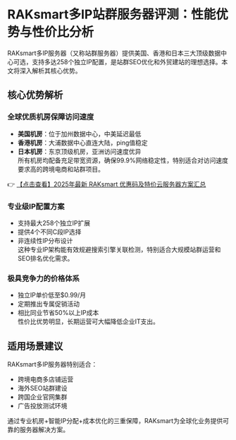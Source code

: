 # RAKsmart多IP站群服务器评测：性能优势与性价比分析

RAKsmart多IP服务器（又称站群服务器）提供美国、香港和日本三大顶级数据中心可选，支持多达258个独立IP配置，是站群SEO优化和外贸建站的理想选择。本文将深入解析其核心优势。

## 核心优势解析

### 全球优质机房保障访问速度
- **美国机房**：位于加州数据中心，中美延迟最低
- **香港机房**：大浦数据中心直连大陆，ping值稳定
- **日本机房**：东京顶级机房，亚洲访问速度优异  
所有机房均配备充足带宽资源，确保99.9%网络稳定性，特别适合对访问速度要求高的跨境电商和站群项目。

👉 [【点击查看】2025年最新 RAKsmart 优惠码及特价云服务器方案汇总](https://bit.ly/raksmart)

### 专业级IP配置方案
- 支持最大258个独立IP扩展
- 提供4个不同C段IP选择
- 非连续性IP分布设计  
这种专业IP架构能有效规避搜索引擎关联检测，特别适合大规模站群运营和SEO排名优化需求。

### 极具竞争力的价格体系
- 独立IP单价低至$0.99/月
- 定期推出专属促销活动
- 相比同业节省50%以上IP成本  
性价比优势明显，长期运营可大幅降低企业IT支出。

## 适用场景建议
RAKsmart多IP服务器特别适合：
- 跨境电商多店铺运营
- 海外SEO站群建设
- 跨国企业官网集群
- 广告投放测试环境

通过专业机房+智能IP分配+成本优化的三重保障，RAKsmart为全球化业务提供可靠的服务器解决方案。